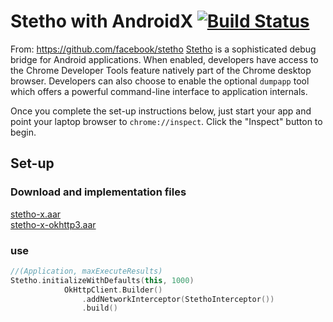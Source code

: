# Stetho with AndroidX [![Build Status](https://travis-ci.org/facebook/stetho.svg?branch=master)](https://travis-ci.org/facebook/stetho)
From: https://github.com/facebook/stetho
[Stetho](https://facebook.github.io/stetho) is a sophisticated debug bridge for Android applications. When enabled,
developers have access to the Chrome Developer Tools feature natively part of
the Chrome desktop browser. Developers can also choose to enable the optional
`dumpapp` tool which offers a powerful command-line interface to application
internals.

Once you complete the set-up instructions below, just start your app and point
your laptop browser to `chrome://inspect`.  Click the "Inspect" button to
begin.

## Set-up

### Download and implementation files
[stetho-x.aar](https://github.com/wert3232/stetho-x/raw/master/out/stetho-x.aar)  
[stetho-x-okhttp3.aar](https://github.com/wert3232/stetho-x/raw/master/out/stetho-x-okhttp3.aar)  

### use
```kotlin
//(Application, maxExecuteResults)
Stetho.initializeWithDefaults(this, 1000)
            OkHttpClient.Builder()
                .addNetworkInterceptor(StethoInterceptor())
                .build()

